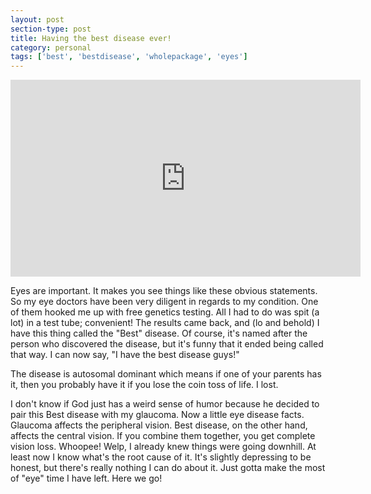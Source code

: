 ```yaml
---
layout: post
section-type: post
title: Having the best disease ever!
category: personal
tags: ['best', 'bestdisease', 'wholepackage', 'eyes']
---
```

	
<p>
	<div class="videoWrapper">
	<iframe width="560" height="315" src="https://www.youtube.com/embed/P5AkNqLuVgY" frameborder="0" allow="accelerometer; autoplay; encrypted-media; gyroscope; picture-in-picture" allowfullscreen></iframe>
	</div>
</p>

Eyes are important. It makes you see things like these obvious statements. So my eye doctors have been very diligent in regards to my condition. One of them hooked me up with free genetics testing. All I had to do was spit (a lot) in a test tube; convenient! The results came back, and (lo and behold) I have this thing called the "Best" disease. Of course, it's named after the person who discovered the disease, but it's funny that it ended being called that way. I can now say, "I have the best disease guys!" 

The disease is autosomal dominant which means if one of your parents has it, then you probably have it if you lose the coin toss of life. I lost. 

I don't know if God just has a weird sense of humor because he decided to pair this Best disease with my glaucoma. Now a little eye disease facts. Glaucoma affects the peripheral vision. Best disease, on the other hand, affects the central vision. If you combine them together, you get complete vision loss. Whoopee! Welp, I already knew things were going downhill. At least now I know what's the root cause of it. It's slightly depressing to be honest, but there's really nothing I can do about it. Just gotta make the most of "eye" time I have left. Here we go!

